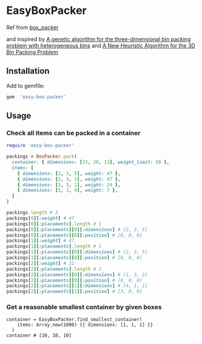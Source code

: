 # EasyBoxPacker

Ref from [box_packer](https://github.com/mushishi78/box_packer)

and inspired by [A genetic algorithm for the three-dimensional bin packing problem with heterogeneous bins](https://www.researchgate.net/publication/273121476_A_genetic_algorithm_for_the_three-dimensional_bin_packing_problem_with_heterogeneous_bins) and [A New Heuristic Algorithm for the 3D Bin Packing Problem](https://www.researchgate.net/publication/226249396_A_New_Heuristic_Algorithm_for_the_3D_Bin_Packing_Problem)

## Installation

Add to gemfile:

``` ruby
gem  'easy-box-packer'
```

## Usage

### Check all items can be packed in a container

``` ruby
require 'easy-box-packer'

packings = BoxPacker.pack(
  container: { dimensions: [15, 20, 13], weight_limit: 50 },
  items: [
    { dimensions: [2, 3, 5], weight: 47 },
    { dimensions: [2, 3, 5], weight: 47 },
    { dimensions: [3, 3, 1], weight: 24 },
    { dimensions: [1, 1, 4], weight: 7 },
  ]
)

packings.length # 3
packings[0][:weight] # 47
packings[0][:placements].length # 1
packings[0][:placements][0][:dimensions] # [2, 3, 5]
packings[0][:placements][0][:position] # [0, 0, 0]
packings[1][:weight] # 47
packings[1][:placements].length # 1
packings[1][:placements][0][:dimensions] # [2, 3, 5]
packings[1][:placements][0][:position] # [0, 0, 0]
packings[2][:weight] # 31
packings[2][:placements].length # 2
packings[2][:placements][0][:dimensions] # [1, 3, 3]
packings[2][:placements][0][:position] # [0, 0, 0]
packings[2][:placements][1][:dimensions] # [4, 1, 1]
packings[2][:placements][1][:position] # [3, 0, 0]
```

### Get a reasonable smallest container by given boxes

```
container = EasyBoxPacker.find_smallest_container(
    items: Array.new(1000) {{ dimensions: [1, 1, 1] }}
  )
container # [10, 10, 10]
```
